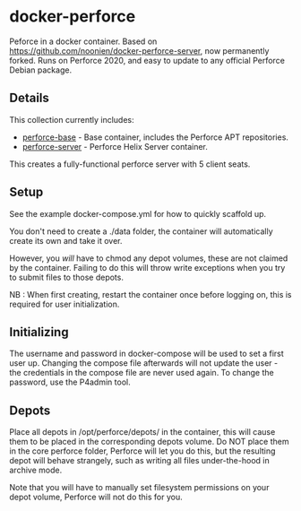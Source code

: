 # docker-perforce

Peforce in a docker container. Based on https://github.com/noonien/docker-perforce-server, now permanently forked. Runs on Perforce 2020, and easy to update to any official Perforce Debian package.

## Details

This collection currently includes:

  - [perforce-base](perforce-base) - Base container, includes the Perforce APT repositories.
  - [perforce-server](perforce-server/) - Perforce Helix Server container.

This creates a fully-functional perforce server with 5 client seats. 

## Setup

See the example docker-compose.yml for how to quickly scaffold up.

You don't need to create a ./data folder, the container will automatically create its own and take it over.

However, you _will_ have to chmod any depot volumes, these are not claimed by the container. Failing to do this will throw write exceptions when you try to submit files to those depots.

NB : When first creating, restart the container once before logging on, this is required for user initialization.

## Initializing 

The username and password in docker-compose will be used to set a first user up. Changing the compose file afterwards will not update the user - the credentials in the compose file are never used again. To change the password, use the P4admin tool.

## Depots

Place all depots in /opt/perforce/depots/ in the container, this will cause them to be placed in the corresponding depots volume. Do NOT place them in the core perforce folder, Perforce will let you do this, but the resulting depot will behave strangely, such as writing all files under-the-hood in archive mode.

Note that you will have to manually set filesystem permissions on your depot volume, Perforce will not do this for you.
